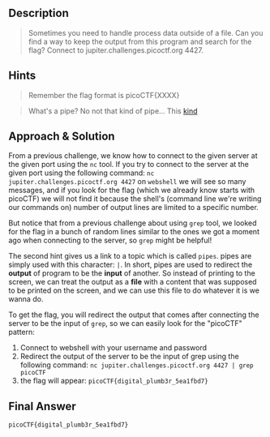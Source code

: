 ## Description

> Sometimes you need to handle process data outside of a file. Can you find a way to keep the output from this program and search for the flag? Connect to jupiter.challenges.picoctf.org 4427.


## Hints

> Remember the flag format is picoCTF{XXXX}

> What's a pipe? No not that kind of pipe... This [kind](http://www.linfo.org/pipes.html)


## Approach & Solution

From a previous challenge, we know how to connect to the given server at the given port using the `nc` tool.
If you try to connect to the server at the given port using the following command: `nc jupiter.challenges.picoctf.org 4427` on `webshell` we will see so many messages, and if you look for the flag (which we already know starts with picoCTF) we will not find it because the shell's (command line we're writing our commands on) number of output lines are limited to a specific number.

But notice that from a previous challenge about using `grep` tool, we looked for the flag in a bunch of random lines similar to the ones we got a moment ago when connecting to the server, so `grep` might be helpful!

The second hint gives us a link to a topic which is called `pipes`. pipes are simply used with this character: `|`. In short, pipes are used to redirect the **output** of program to be the **input** of another. So instead of printing to the screen, we can treat the output as a **file** with a content that was supposed to be printed on the screen, and we can use this file to do whatever it is we wanna do.

To get the flag, you will redirect the output that comes after connecting the server to be the input of `grep`, so we can easily look for the "picoCTF" pattern:

1. Connect to webshell with your username and password
2. Redirect the output of the server to be the input of grep using the following command: `nc jupiter.challenges.picoctf.org 4427 | grep picoCTF`
3. the flag will appear: `picoCTF{digital_plumb3r_5ea1fbd7}`


## Final Answer

`picoCTF{digital_plumb3r_5ea1fbd7}`
